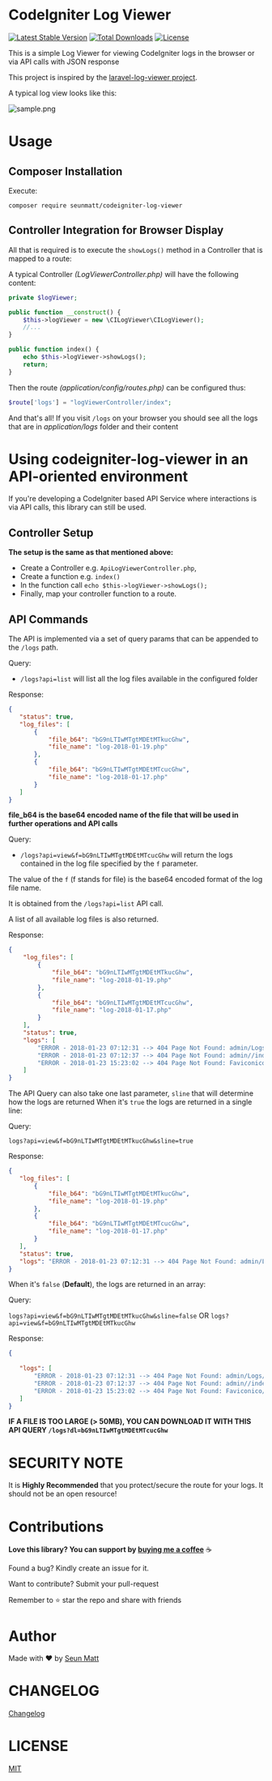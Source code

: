 CodeIgniter Log Viewer
=======================

[![Latest Stable Version](https://poser.pugx.org/seunmatt/codeigniter-log-viewer/v/stable)](https://packagist.org/packages/seunmatt/codeigniter-log-viewer) [![Total Downloads](https://poser.pugx.org/seunmatt/codeigniter-log-viewer/downloads)](https://packagist.org/packages/seunmatt/codeigniter-log-viewer) [![License](https://poser.pugx.org/seunmatt/codeigniter-log-viewer/license)](https://packagist.org/packages/seunmatt/codeigniter-log-viewer) 

This is a simple Log Viewer for viewing CodeIgniter logs in the browser or via API calls with JSON response

This project is inspired by the [laravel-log-viewer project](https://github.com/rap2hpoutre/laravel-log-viewer).

A typical log view looks like this:

![sample.png](sample.png)

Usage
=====

Composer Installation
---------------------
Execute:

```
composer require seunmatt/codeigniter-log-viewer
```

Controller Integration for Browser Display
------------------------------------------


All that is required is to execute the `showLogs()` method in a Controller that is mapped to a route:

A typical Controller *(LogViewerController.php)* will have the following content:

```php
private $logViewer;

public function __construct() {
    $this->logViewer = new \CILogViewer\CILogViewer();
    //...
}

public function index() {
    echo $this->logViewer->showLogs();
    return;
}
```

Then the route *(application/config/routes.php)* can be configured thus:

```php
$route['logs'] = "logViewerController/index";
```

And that's all! If you visit `/logs` on your browser 
you should see all the logs that are in *application/logs* folder and their content

Using codeigniter-log-viewer in an API-oriented environment
==========================================================

If you're developing a CodeIgniter based API Service where interactions is via API calls, this library can still be used.

Controller Setup
----------------
**The setup is the same as that mentioned above:** 
 - Create a Controller e.g. `ApiLogViewerController.php`, 
 - Create a function e.g. `index()`
 - In the function call `echo $this->logViewer->showLogs();`
 - Finally, map your controller function to a route.
 
 API Commands
 ------------
 
 The API is implemented via a set of query params that can be appended to the `/logs` path.
 
 Query:
 
 - `/logs?api=list` will list all the log files available in the configured folder

Response:

 ```json
{
    "status": true,
    "log_files": [
        {
            "file_b64": "bG9nLTIwMTgtMDEtMTkucGhw",
            "file_name": "log-2018-01-19.php"
        },
        {
            "file_b64": "bG9nLTIwMTgtMDEtMTcucGhw",
            "file_name": "log-2018-01-17.php"
        }
    ]
}
```

**file_b64 is the base64 encoded name of the file that will be used in further operations and API calls**
 
 Query:
 
 - `/logs?api=view&f=bG9nLTIwMTgtMDEtMTcucGhw` will return the logs contained in the log file specified by the `f` parameter. 
 
 The value of the `f` (f stands for file) is the base64 encoded format of the log file name. 
 
 It is obtained from the `/logs?api=list` API call. 
 
 A list of all available log files is also returned.
 
 Response:
 
 ```json
 {
     "log_files": [
         {
             "file_b64": "bG9nLTIwMTgtMDEtMTkucGhw",
             "file_name": "log-2018-01-19.php"
         },
         {
             "file_b64": "bG9nLTIwMTgtMDEtMTcucGhw",
             "file_name": "log-2018-01-17.php"
         }
     ],
     "status": true,
     "logs": [
         "ERROR - 2018-01-23 07:12:31 --> 404 Page Not Found: admin/Logs/index",
         "ERROR - 2018-01-23 07:12:37 --> 404 Page Not Found: admin//index",
         "ERROR - 2018-01-23 15:23:02 --> 404 Page Not Found: Faviconico/index"
     ]
 }
 ```
 
 The API Query can also take one last parameter, `sline` that will determine how the logs are returned
 When it's `true` the logs are returned in a single line:
 
 Query:
 
 `logs?api=view&f=bG9nLTIwMTgtMDEtMTkucGhw&sline=true`
 
 Response:
 
 ```json
{
    "log_files": [
        {
            "file_b64": "bG9nLTIwMTgtMDEtMTkucGhw",
            "file_name": "log-2018-01-19.php"
        },
        {
            "file_b64": "bG9nLTIwMTgtMDEtMTcucGhw",
            "file_name": "log-2018-01-17.php"
        }
    ],
    "status": true,
    "logs": "ERROR - 2018-01-23 07:12:31 --> 404 Page Not Found: admin/Logs/index\r\nERROR - 2018-01-23 07:12:37 --> 404 Page Not Found: admin//index\r\nERROR - 2018-01-23 15:23:02 --> 404 Page Not Found: Faviconico/index\r\n"
}
```
 
 
 When it's `false` (**Default**), the logs are returned in an array:

Query:

 `logs?api=view&f=bG9nLTIwMTgtMDEtMTkucGhw&sline=false` OR `logs?api=view&f=bG9nLTIwMTgtMDEtMTkucGhw` 

Response:
 
 ```json
{
    
    "logs": [
        "ERROR - 2018-01-23 07:12:31 --> 404 Page Not Found: admin/Logs/index",
        "ERROR - 2018-01-23 07:12:37 --> 404 Page Not Found: admin//index",
        "ERROR - 2018-01-23 15:23:02 --> 404 Page Not Found: Faviconico/index"
    ]
}
```
 
 
 **IF A FILE IS TOO LARGE (> 50MB), YOU CAN DOWNLOAD IT WITH THIS API QUERY `/logs?dl=bG9nLTIwMTgtMDEtMTcucGhw`**
 
 

SECURITY NOTE
=============
It is **Highly Recommended** that you protect/secure the route for your logs. It should not be an open resource!


Contributions
=============

**Love this library? You can support by [buying me a coffee](http://wallet.ng/pay/ossmatt)** :coffee:

Found a bug? Kindly create an issue for it. 

Want to contribute? Submit your pull-request

Remember to :star: star the repo and share with friends

Author
======
Made with :heart: by [Seun Matt](https://smattme.com)

CHANGELOG
=========
[Changelog](CHANGELOG.md)

LICENSE
=======
[MIT](LICENSE)